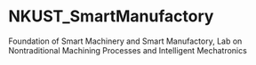 # NKUST_SmartManufactory
Foundation of Smart Machinery and Smart Manufactory, Lab on Nontraditional Machining Processes and Intelligent Mechatronics
